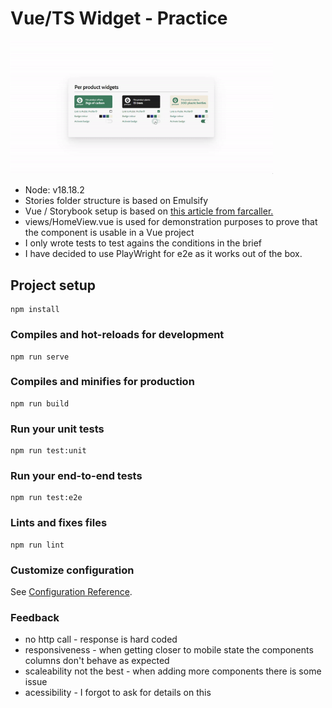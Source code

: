 # Vue/TS Widget - Practice

<img width="420px" src="./preview.gif" />

 - Node: v18.18.2              
 - Stories folder structure is based on Emulsify    
 - Vue / Storybook setup is based on [this article from farcaller.](https://farcaller.medium.com/vue-storybook-typescript-starting-a-new-project-with-best-practices-in-mind-3fc7b3ceae4e)    
 - views/HomeView.vue is used for demonstration purposes to prove that the component is usable in a Vue project
 - I only wrote tests to test agains the conditions in the brief
 - I have decided to use PlayWright for e2e as it works out of the box. 


## Project setup
```
npm install
```

### Compiles and hot-reloads for development
```
npm run serve
```

### Compiles and minifies for production
```
npm run build
```

### Run your unit tests
```
npm run test:unit
```

### Run your end-to-end tests
```
npm run test:e2e
```

### Lints and fixes files
```
npm run lint
```

### Customize configuration
See [Configuration Reference](https://cli.vuejs.org/config/).


### Feedback
 - no http call - response is hard coded
 - responsiveness - when getting closer to mobile state the components columns don't behave as expected
 - scaleability not the best - when adding more components there is some issue
 - acessibility - I forgot to ask for details on this

